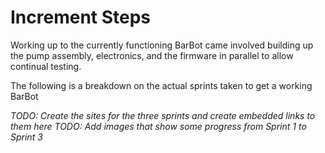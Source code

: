 # Increment Steps
Working up to the currently functioning BarBot came involved building up the pump assembly, electronics, and the firmware in parallel to allow continual testing. 

The following is a breakdown on the actual sprints taken to get a working BarBot

_TODO: Create the sites for the three sprints and create embedded links to them here_
_TODO: Add images that show some progress from Sprint 1 to Sprint 3_